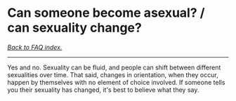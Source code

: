 # Can someone become asexual? / can sexuality change?

[*Back to FAQ index.*](https://github.com/MissTeapot/LGBT-Wikis/blob/main/github_wiki/asexuality/faq.md)

---

Yes and no. Sexuality can be fluid, and people can shift between different sexualities over time. That said, changes in orientation, when they occur, happen by themselves with no element of choice involved. If someone tells you their sexuality has changed, it's best to believe what they say.